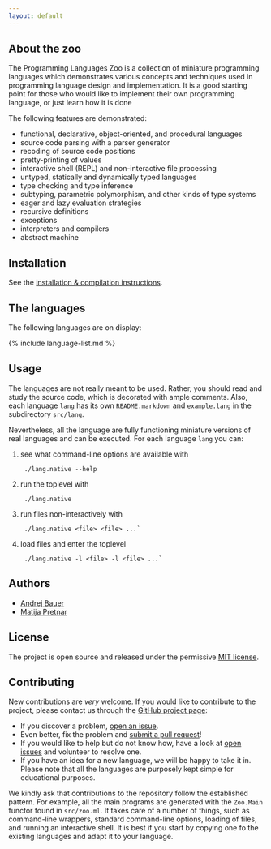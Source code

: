 ```yaml
---
layout: default
---
```


## About the zoo

The Programming Languages Zoo is a collection of miniature programming languages which
demonstrates various concepts and techniques used in programming language design and
implementation. It is a good starting point for those who would like to implement their
own programming language, or just learn how it is done

The following features are demonstrated:

* functional, declarative, object-oriented, and procedural languages
* source code parsing with a parser generator
* recoding of source code positions
* pretty-printing of values
* interactive shell (REPL) and non-interactive file processing
* untyped, statically and dynamically typed languages
* type checking and type inference
* subtyping, parametric polymorphism, and other kinds of type systems
* eager and lazy evaluation strategies
* recursive definitions
* exceptions
* interpreters and compilers
* abstract machine

## Installation

See the [installation & compilation instructions](install.html).

## The languages

The following languages are on display:

{% include language-list.md %}

## Usage

The languages are not really meant to be used. Rather, you should read and study the
source code, which is decorated with ample comments. Also, each language `lang` has its
own `README.markdown` and `example.lang` in the subdirectory `src/lang`.

Nevertheless, all the language are fully functioning miniature versions of real languages
and can be executed. For each language `lang` you can:

1. see what command-line options are available with

        ./lang.native --help

2. run the toplevel with

        ./lang.native

3. run files non-interactively with

        ./lang.native <file> <file> ...`

4. load files and enter the toplevel

        ./lang.native -l <file> -l <file> ...`
    
## Authors

* [Andrej Bauer](http://andrej.com/)
* [Matija Pretnar](http://matija.pretnar.info/)

## License

The project is open source and released under the permissive [MIT license](license.html).

## Contributing

New contributions are *very* welcome. If you would like to contribute to the project,
please contact us through the [GitHub project page](https://github.com/andrejbauer/plzoo):

* If you discover a problem, [open an issue](https://github.com/andrejbauer/plzoo/issues/new).
* Even better, fix the problem and [submit a pull request](https://github.com/andrejbauer/plzoo/compare)!
* If you would like to help but do not know how, have a look at
  [open issues](https://github.com/andrejbauer/plzoo/issues) and volunteer to resolve one.
* If you have an idea for a new language, we will be happy to take it in. Please note that all
  the languages are purposely kept simple for educational purposes.

We kindly ask that contributions to the repository follow the established pattern. For
example, all the main programs are generated with the `Zoo.Main` functor found in
`src/zoo.ml`. It takes care of a number of things, such as command-line wrappers, standard
command-line options, loading of files, and running an interactive shell. It is best if
you start by copying one fo the existing languages and adapt it to your language.

